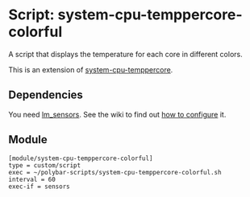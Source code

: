 # Script: system-cpu-temppercore-colorful

A script that displays the temperature for each core in different colors.

This is an extension of [system-cpu-temppercore](../system-cpu-temppercore/).


## Dependencies

You need [lm_sensors](https://archlinux.org/packages/lm_sensors). See the wiki to find out [how to configure](https://wiki.archlinux.org/index.php/lm_sensors) it.


## Module

```
[module/system-cpu-temppercore-colorful]
type = custom/script
exec = ~/polybar-scripts/system-cpu-temppercore-colorful.sh
interval = 60
exec-if = sensors
```
